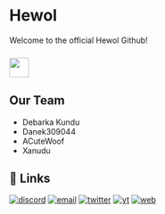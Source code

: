 # Hewol
Welcome to the official Hewol Github!
### <img height="35" src="https://komarev.com/ghpvc/?username=hewol&style=for-the-badge&color=grey"  />
## Our Team
* Debarka Kundu
* Danek309044
* ACuteWoof
* Xanudu
## 🔗 Links
[![discord](https://img.shields.io/badge/Discord-7289da?style=for-the-badge&logo=Discord&logoColor=white)](https://discord.gg/haTmcAtKCP)
[![email](https://img.shields.io/badge/✉️Email-0A66C2?style=for-the-badge&l)](mailto:hewol@proton.me)
[![twitter](https://img.shields.io/badge/twitter-1DA1F2?style=for-the-badge&logo=twitter&logoColor=white)](https://twitter.com/hewolSP)
[![yt](https://img.shields.io/badge/youtube-FF0000?style=for-the-badge&logo=youtube&logoColor=white)](https://www.youtube.com/@Hewol)
[![web](https://img.shields.io/badge/🌐Website-grey?style=for-the-badge&logo=website&logoColor=white)](https://hewol.github.io/)

